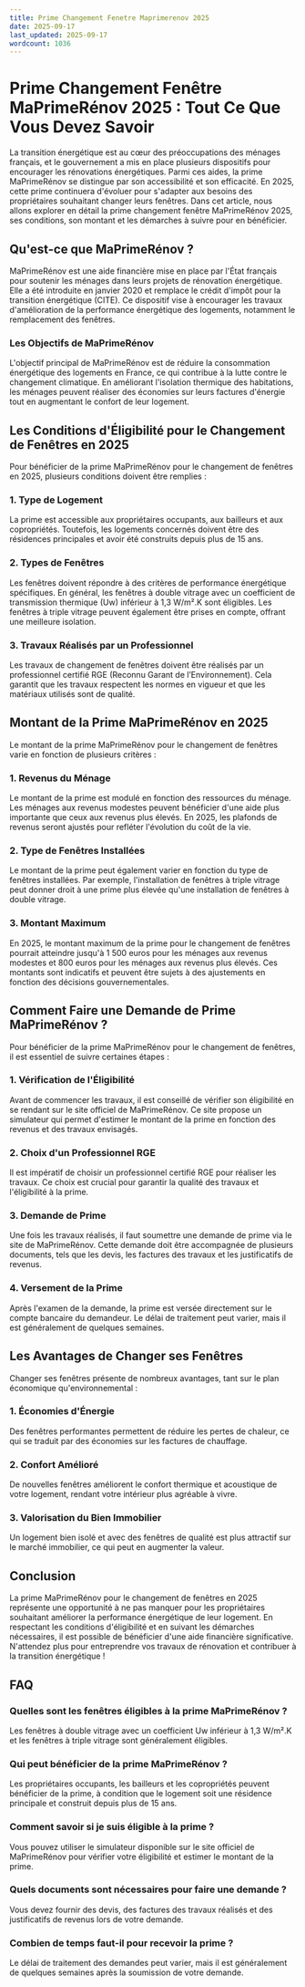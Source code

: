 ```yaml
---
title: Prime Changement Fenetre Maprimerenov 2025
date: 2025-09-17
last_updated: 2025-09-17
wordcount: 1036
---
```


# Prime Changement Fenêtre MaPrimeRénov 2025 : Tout Ce Que Vous Devez Savoir

La transition énergétique est au cœur des préoccupations des ménages français, et le gouvernement a mis en place plusieurs dispositifs pour encourager les rénovations énergétiques. Parmi ces aides, la prime MaPrimeRénov se distingue par son accessibilité et son efficacité. En 2025, cette prime continuera d'évoluer pour s'adapter aux besoins des propriétaires souhaitant changer leurs fenêtres. Dans cet article, nous allons explorer en détail la prime changement fenêtre MaPrimeRénov 2025, ses conditions, son montant et les démarches à suivre pour en bénéficier.

## Qu'est-ce que MaPrimeRénov ?

MaPrimeRénov est une aide financière mise en place par l'État français pour soutenir les ménages dans leurs projets de rénovation énergétique. Elle a été introduite en janvier 2020 et remplace le crédit d'impôt pour la transition énergétique (CITE). Ce dispositif vise à encourager les travaux d'amélioration de la performance énergétique des logements, notamment le remplacement des fenêtres.

### Les Objectifs de MaPrimeRénov

L'objectif principal de MaPrimeRénov est de réduire la consommation énergétique des logements en France, ce qui contribue à la lutte contre le changement climatique. En améliorant l'isolation thermique des habitations, les ménages peuvent réaliser des économies sur leurs factures d'énergie tout en augmentant le confort de leur logement.

## Les Conditions d'Éligibilité pour le Changement de Fenêtres en 2025

Pour bénéficier de la prime MaPrimeRénov pour le changement de fenêtres en 2025, plusieurs conditions doivent être remplies :

### 1. Type de Logement

La prime est accessible aux propriétaires occupants, aux bailleurs et aux copropriétés. Toutefois, les logements concernés doivent être des résidences principales et avoir été construits depuis plus de 15 ans.

### 2. Types de Fenêtres

Les fenêtres doivent répondre à des critères de performance énergétique spécifiques. En général, les fenêtres à double vitrage avec un coefficient de transmission thermique (Uw) inférieur à 1,3 W/m².K sont éligibles. Les fenêtres à triple vitrage peuvent également être prises en compte, offrant une meilleure isolation.

### 3. Travaux Réalisés par un Professionnel

Les travaux de changement de fenêtres doivent être réalisés par un professionnel certifié RGE (Reconnu Garant de l’Environnement). Cela garantit que les travaux respectent les normes en vigueur et que les matériaux utilisés sont de qualité.

## Montant de la Prime MaPrimeRénov en 2025

Le montant de la prime MaPrimeRénov pour le changement de fenêtres varie en fonction de plusieurs critères :

### 1. Revenus du Ménage

Le montant de la prime est modulé en fonction des ressources du ménage. Les ménages aux revenus modestes peuvent bénéficier d'une aide plus importante que ceux aux revenus plus élevés. En 2025, les plafonds de revenus seront ajustés pour refléter l'évolution du coût de la vie.

### 2. Type de Fenêtres Installées

Le montant de la prime peut également varier en fonction du type de fenêtres installées. Par exemple, l'installation de fenêtres à triple vitrage peut donner droit à une prime plus élevée qu'une installation de fenêtres à double vitrage.

### 3. Montant Maximum

En 2025, le montant maximum de la prime pour le changement de fenêtres pourrait atteindre jusqu'à 1 500 euros pour les ménages aux revenus modestes et 800 euros pour les ménages aux revenus plus élevés. Ces montants sont indicatifs et peuvent être sujets à des ajustements en fonction des décisions gouvernementales.

## Comment Faire une Demande de Prime MaPrimeRénov ?

Pour bénéficier de la prime MaPrimeRénov pour le changement de fenêtres, il est essentiel de suivre certaines étapes :

### 1. Vérification de l'Éligibilité

Avant de commencer les travaux, il est conseillé de vérifier son éligibilité en se rendant sur le site officiel de MaPrimeRénov. Ce site propose un simulateur qui permet d'estimer le montant de la prime en fonction des revenus et des travaux envisagés.

### 2. Choix d'un Professionnel RGE

Il est impératif de choisir un professionnel certifié RGE pour réaliser les travaux. Ce choix est crucial pour garantir la qualité des travaux et l'éligibilité à la prime.

### 3. Demande de Prime

Une fois les travaux réalisés, il faut soumettre une demande de prime via le site de MaPrimeRénov. Cette demande doit être accompagnée de plusieurs documents, tels que les devis, les factures des travaux et les justificatifs de revenus.

### 4. Versement de la Prime

Après l'examen de la demande, la prime est versée directement sur le compte bancaire du demandeur. Le délai de traitement peut varier, mais il est généralement de quelques semaines.

## Les Avantages de Changer ses Fenêtres

Changer ses fenêtres présente de nombreux avantages, tant sur le plan économique qu'environnemental :

### 1. Économies d'Énergie

Des fenêtres performantes permettent de réduire les pertes de chaleur, ce qui se traduit par des économies sur les factures de chauffage.

### 2. Confort Amélioré

De nouvelles fenêtres améliorent le confort thermique et acoustique de votre logement, rendant votre intérieur plus agréable à vivre.

### 3. Valorisation du Bien Immobilier

Un logement bien isolé et avec des fenêtres de qualité est plus attractif sur le marché immobilier, ce qui peut en augmenter la valeur.

## Conclusion

La prime MaPrimeRénov pour le changement de fenêtres en 2025 représente une opportunité à ne pas manquer pour les propriétaires souhaitant améliorer la performance énergétique de leur logement. En respectant les conditions d'éligibilité et en suivant les démarches nécessaires, il est possible de bénéficier d'une aide financière significative. N'attendez plus pour entreprendre vos travaux de rénovation et contribuer à la transition énergétique !

## FAQ

### Quelles sont les fenêtres éligibles à la prime MaPrimeRénov ?

Les fenêtres à double vitrage avec un coefficient Uw inférieur à 1,3 W/m².K et les fenêtres à triple vitrage sont généralement éligibles.

### Qui peut bénéficier de la prime MaPrimeRénov ?

Les propriétaires occupants, les bailleurs et les copropriétés peuvent bénéficier de la prime, à condition que le logement soit une résidence principale et construit depuis plus de 15 ans.

### Comment savoir si je suis éligible à la prime ?

Vous pouvez utiliser le simulateur disponible sur le site officiel de MaPrimeRénov pour vérifier votre éligibilité et estimer le montant de la prime.

### Quels documents sont nécessaires pour faire une demande ?

Vous devez fournir des devis, des factures des travaux réalisés et des justificatifs de revenus lors de votre demande.

### Combien de temps faut-il pour recevoir la prime ?

Le délai de traitement des demandes peut varier, mais il est généralement de quelques semaines après la soumission de votre demande.
